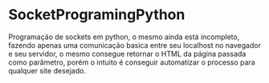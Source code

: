 # SocketProgramingPython
Programação de sockets em python, o mesmo ainda está incompleto, fazendo apenas uma comunicação basica entre seu localhost no navegador e seu servidor, o mesmo consegue retornar o
HTML da página passada como parâmetro, porém o intuito é conseguir automatizar o processo para qualquer site desejado.
